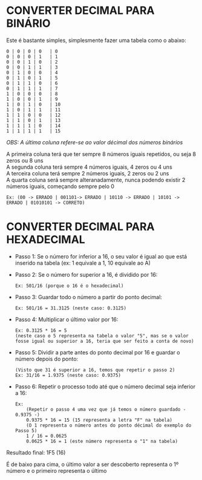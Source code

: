 # CONVERTER DECIMAL PARA BINÁRIO

Este é bastante simples, simplesmente fazer uma tabela como o abaixo:
```
0 | 0 | 0 | 0 	| 0
0 | 0 | 0 | 1 	| 1
0 | 0 | 1 | 0 	| 2
0 | 0 | 1 | 1 	| 3
0 | 1 | 0 | 0 	| 4
0 | 1 | 0 | 1 	| 5
0 | 1 | 1 | 0 	| 6
0 | 1 | 1 | 1 	| 7
1 | 0 | 0 | 0	| 8
1 | 0 | 0 | 1	| 9
1 | 0 | 1 | 0 	| 10
1 | 0 | 1 | 1 	| 11
1 | 1 | 0 | 0 	| 12
1 | 1 | 0 | 1 	| 13
1 | 1 | 1 | 0 	| 14
1 | 1 | 1 | 1 	| 15
```
_OBS: A última coluna refere-se ao valor décimal dos números binários_

A primeira coluna terá que ter sempre 8 números iguais repetidos, ou seja 8 zeros ou 8 uns\
A segunda coluna terá sempre 4 números iguais, 4 zeros ou 4 uns\
A terceira coluna terá sempre 2 números iguais, 2 zeros ou 2 uns\
A quarta coluna será sempre alteranadamente, nunca podendo existir 2 números iguais, começando sempre pelo 0
```
Ex: (00 -> ERRADO | 001101-> ERRADO | 10110 -> ERRADO | 10101 -> ERRADO | 01010101 -> CORRETO)
```


# CONVERTER DECIMAL PARA HEXADECIMAL

- Passo 1: Se o número for inferior a 16, o seu valor é igual ao que está inserido na tabela (ex: 1 equivale a 1, 10 equivale ao A)

- Passo 2: Se o número for superior a 16, é dividido por 16:
	```
	Ex: 501/16 (porque o 16 é o hexadecimal)
	```	
- Passo 3: Guardar todo o número a partir do ponto decimal:
	```
	Ex: 501/16 = 31.3125 (neste caso: 0.3125)
	```
- Passo 4: Multiplicar o último valor por 16:
	```
	Ex: 0.3125 * 16 = 5 
	(neste caso o 5 representa na tabela o valor "5", mas se o valor fosse igual ou superior a 16, teria que ser feito a conta de novo)
	```	
- Passo 5: Dividir a parte antes do ponto decimal por 16 e guardar o número depois do ponto:
	```	
	(Visto que 31 é superior a 16, temos que repetir o passo 2)
	Ex: 31/16 = 1.9375 (neste caso: 0.9375)
	```
- Passo 6: Repetir o processo todo até que o número decimal seja inferior a 16:
	```
	Ex: 
		(Repetir o passo 4 uma vez que já temos o número guardado - 0.9375 -)
		0.9375 * 16 = 15 (15 representa a letra "F" na tabela)
		(O 1 representa o número antes do ponto décimal do exemplo do Passo 5)
		1 / 16 = 0.0625
		0.0625 * 16 = 1 (este número representa o "1" na tabela)
	```
	
Resultado final: 1F5 (16)

É de baixo para cima, o último valor a ser descoberto representa o 1º número e o primeiro representa o último


